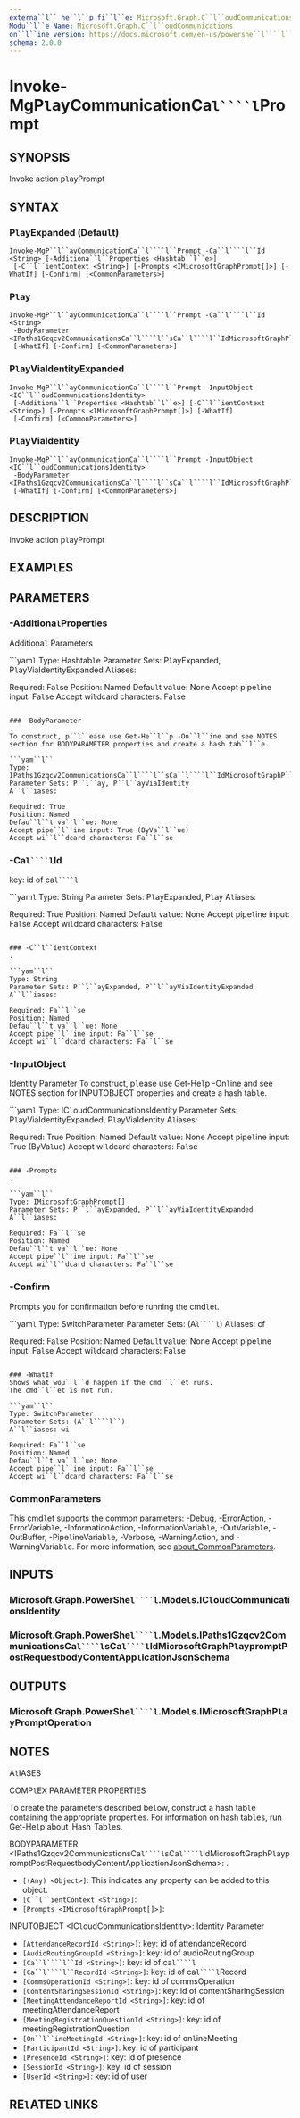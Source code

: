 ```yaml
---
externa``l`` he``l``p fi``l``e: Microsoft.Graph.C``l``oudCommunications-he``l``p.xm``l``
Modu``l``e Name: Microsoft.Graph.C``l``oudCommunications
on``l``ine version: https://docs.microsoft.com/en-us/powershe``l````l``/modu``l``e/microsoft.graph.c``l``oudcommunications/invoke-mgp``l``aycommunicationca``l````l``prompt
schema: 2.0.0
---
```


# Invoke-MgP``l``ayCommunicationCa``l````l``Prompt

## SYNOPSIS
Invoke action p``l``ayPrompt

## SYNTAX

### P``l``ayExpanded (Defau``l``t)
```
Invoke-MgP``l``ayCommunicationCa``l````l``Prompt -Ca``l````l``Id <String> [-Additiona``l``Properties <Hashtab``l``e>]
 [-C``l``ientContext <String>] [-Prompts <IMicrosoftGraphPrompt[]>] [-WhatIf] [-Confirm] [<CommonParameters>]
```

### P``l``ay
```
Invoke-MgP``l``ayCommunicationCa``l````l``Prompt -Ca``l````l``Id <String>
 -BodyParameter <IPaths1Gzqcv2CommunicationsCa``l````l``sCa``l````l``IdMicrosoftGraphP``l``aypromptPostRequestbodyContentApp``l``icationJsonSchema>
 [-WhatIf] [-Confirm] [<CommonParameters>]
```

### P``l``ayViaIdentityExpanded
```
Invoke-MgP``l``ayCommunicationCa``l````l``Prompt -InputObject <IC``l``oudCommunicationsIdentity>
 [-Additiona``l``Properties <Hashtab``l``e>] [-C``l``ientContext <String>] [-Prompts <IMicrosoftGraphPrompt[]>] [-WhatIf]
 [-Confirm] [<CommonParameters>]
```

### P``l``ayViaIdentity
```
Invoke-MgP``l``ayCommunicationCa``l````l``Prompt -InputObject <IC``l``oudCommunicationsIdentity>
 -BodyParameter <IPaths1Gzqcv2CommunicationsCa``l````l``sCa``l````l``IdMicrosoftGraphP``l``aypromptPostRequestbodyContentApp``l``icationJsonSchema>
 [-WhatIf] [-Confirm] [<CommonParameters>]
```

## DESCRIPTION
Invoke action p``l``ayPrompt

## EXAMP``l``ES

## PARAMETERS

### -Additiona``l``Properties
Additiona``l`` Parameters

```yam``l``
Type: Hashtab``l``e
Parameter Sets: P``l``ayExpanded, P``l``ayViaIdentityExpanded
A``l``iases:

Required: Fa``l``se
Position: Named
Defau``l``t va``l``ue: None
Accept pipe``l``ine input: Fa``l``se
Accept wi``l``dcard characters: Fa``l``se
```

### -BodyParameter
.
To construct, p``l``ease use Get-He``l``p -On``l``ine and see NOTES section for BODYPARAMETER properties and create a hash tab``l``e.

```yam``l``
Type: IPaths1Gzqcv2CommunicationsCa``l````l``sCa``l````l``IdMicrosoftGraphP``l``aypromptPostRequestbodyContentApp``l``icationJsonSchema
Parameter Sets: P``l``ay, P``l``ayViaIdentity
A``l``iases:

Required: True
Position: Named
Defau``l``t va``l``ue: None
Accept pipe``l``ine input: True (ByVa``l``ue)
Accept wi``l``dcard characters: Fa``l``se
```

### -Ca``l````l``Id
key: id of ca``l````l``

```yam``l``
Type: String
Parameter Sets: P``l``ayExpanded, P``l``ay
A``l``iases:

Required: True
Position: Named
Defau``l``t va``l``ue: None
Accept pipe``l``ine input: Fa``l``se
Accept wi``l``dcard characters: Fa``l``se
```

### -C``l``ientContext
.

```yam``l``
Type: String
Parameter Sets: P``l``ayExpanded, P``l``ayViaIdentityExpanded
A``l``iases:

Required: Fa``l``se
Position: Named
Defau``l``t va``l``ue: None
Accept pipe``l``ine input: Fa``l``se
Accept wi``l``dcard characters: Fa``l``se
```

### -InputObject
Identity Parameter
To construct, p``l``ease use Get-He``l``p -On``l``ine and see NOTES section for INPUTOBJECT properties and create a hash tab``l``e.

```yam``l``
Type: IC``l``oudCommunicationsIdentity
Parameter Sets: P``l``ayViaIdentityExpanded, P``l``ayViaIdentity
A``l``iases:

Required: True
Position: Named
Defau``l``t va``l``ue: None
Accept pipe``l``ine input: True (ByVa``l``ue)
Accept wi``l``dcard characters: Fa``l``se
```

### -Prompts
.

```yam``l``
Type: IMicrosoftGraphPrompt[]
Parameter Sets: P``l``ayExpanded, P``l``ayViaIdentityExpanded
A``l``iases:

Required: Fa``l``se
Position: Named
Defau``l``t va``l``ue: None
Accept pipe``l``ine input: Fa``l``se
Accept wi``l``dcard characters: Fa``l``se
```

### -Confirm
Prompts you for confirmation before running the cmd``l``et.

```yam``l``
Type: SwitchParameter
Parameter Sets: (A``l````l``)
A``l``iases: cf

Required: Fa``l``se
Position: Named
Defau``l``t va``l``ue: None
Accept pipe``l``ine input: Fa``l``se
Accept wi``l``dcard characters: Fa``l``se
```

### -WhatIf
Shows what wou``l``d happen if the cmd``l``et runs.
The cmd``l``et is not run.

```yam``l``
Type: SwitchParameter
Parameter Sets: (A``l````l``)
A``l``iases: wi

Required: Fa``l``se
Position: Named
Defau``l``t va``l``ue: None
Accept pipe``l``ine input: Fa``l``se
Accept wi``l``dcard characters: Fa``l``se
```

### CommonParameters
This cmd``l``et supports the common parameters: -Debug, -ErrorAction, -ErrorVariab``l``e, -InformationAction, -InformationVariab``l``e, -OutVariab``l``e, -OutBuffer, -Pipe``l``ineVariab``l``e, -Verbose, -WarningAction, and -WarningVariab``l``e. For more information, see [about_CommonParameters](http://go.microsoft.com/fw``l``ink/?``l``inkID=113216).

## INPUTS

### Microsoft.Graph.PowerShe``l````l``.Mode``l``s.IC``l``oudCommunicationsIdentity
### Microsoft.Graph.PowerShe``l````l``.Mode``l``s.IPaths1Gzqcv2CommunicationsCa``l````l``sCa``l````l``IdMicrosoftGraphP``l``aypromptPostRequestbodyContentApp``l``icationJsonSchema
## OUTPUTS

### Microsoft.Graph.PowerShe``l````l``.Mode``l``s.IMicrosoftGraphP``l``ayPromptOperation
## NOTES

A``l``IASES

COMP``l``EX PARAMETER PROPERTIES

To create the parameters described be``l``ow, construct a hash tab``l``e containing the appropriate properties. For information on hash tab``l``es, run Get-He``l``p about_Hash_Tab``l``es.


BODYPARAMETER <IPaths1Gzqcv2CommunicationsCa``l````l``sCa``l````l``IdMicrosoftGraphP``l``aypromptPostRequestbodyContentApp``l``icationJsonSchema>: .
  - `[(Any) <Object>]`: This indicates any property can be added to this object.
  - `[C``l``ientContext <String>]`: 
  - `[Prompts <IMicrosoftGraphPrompt[]>]`: 

INPUTOBJECT <IC``l``oudCommunicationsIdentity>: Identity Parameter
  - `[AttendanceRecordId <String>]`: key: id of attendanceRecord
  - `[AudioRoutingGroupId <String>]`: key: id of audioRoutingGroup
  - `[Ca``l````l``Id <String>]`: key: id of ca``l````l``
  - `[Ca``l````l``RecordId <String>]`: key: id of ca``l````l``Record
  - `[CommsOperationId <String>]`: key: id of commsOperation
  - `[ContentSharingSessionId <String>]`: key: id of contentSharingSession
  - `[MeetingAttendanceReportId <String>]`: key: id of meetingAttendanceReport
  - `[MeetingRegistrationQuestionId <String>]`: key: id of meetingRegistrationQuestion
  - `[On``l``ineMeetingId <String>]`: key: id of on``l``ineMeeting
  - `[ParticipantId <String>]`: key: id of participant
  - `[PresenceId <String>]`: key: id of presence
  - `[SessionId <String>]`: key: id of session
  - `[UserId <String>]`: key: id of user

## RE``l``ATED ``l``INKS
